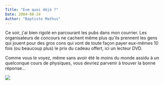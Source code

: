 ```yaml
---
Title: "E=m quoi déjà ?"
Date: 2004-08-24
Author: "Baptiste Mathus"
---
```




Ce soir, j'ai bien rigolé en parcourant les pubs dans mon courrier. Les
organisateurs de concours ne cachent même plus qu'ils prennent les gens
qui jouent pour des gros cons qui vont de toute façon payer eux-mêmes 10
fois (ou beaucoup plus) le prix du cadeau offert, ici un lecteur DVD.

Comme vous le voyez, même sans avoir été le moins du monde assidu à un
quelconque cours de physiques, vous devriez parvenir à trouver la bonne
réponse...

![](/images/pubPourNeuneu.png)

